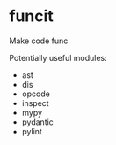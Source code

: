 # funcit

Make code func

Potentially useful modules:
- ast
- dis
- opcode
- inspect
- mypy
- pydantic
- pylint
